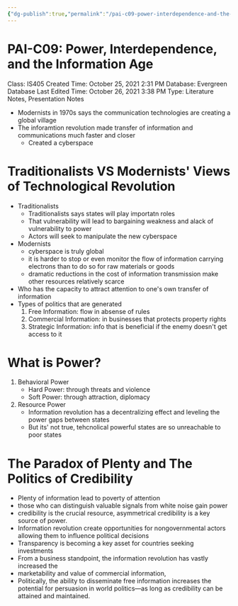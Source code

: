 ```yaml
---
{"dg-publish":true,"permalink":"/pai-c09-power-interdependence-and-the-information-age/"}
---
```


# PAI-C09: Power, Interdependence, and the Information Age

Class: IS405
Created Time: October 25, 2021 2:31 PM
Database: Evergreen Database
Last Edited Time: October 26, 2021 3:38 PM
Type: Literature Notes, Presentation Notes

- Modernists in 1970s says the communication technologies are creating a global village
- The inforamtion revolution made transfer of information and communications much faster and closer
    - Created a cyberspace

# Traditionalists VS Modernists' Views of Technological Revolution

- Traditionalists
    - Traditionalists says states will play importatn roles
    - That vulnerability will lead to bargaining weakness and alack of vulnerability to power
    - Actors will seek to manipulate the new cyberspace
- Modernists
    - cyberspace is truly global
    - it is harder to stop or even monitor the flow of information carrying electrons than to do so for raw materials or goods
    - dramatic reductions in the cost of information transmission make other resources relatively scarce
- Who has the capacity to attract attention to one's own transfer of information
- Types of politics that are generated
    1. Free Information: flow in absense of rules
    2. Commercial Information: in businesses that protects property rights
    3. Strategic Information: info that is beneficial if the enemy doesn't get access to it

# What is Power?

1. Behavioral Power
    - Hard Power: through threats and violence
    - Soft Power: through attraction, diplomacy
2. Resource Power
    - Information revolution has a decentralizing effect and leveling the power gaps between states
    - But its' not true, tehcnolical powerful states are so unreachable to poor states

# The Paradox of Plenty and The Politics of Credibility

- Plenty of information lead to poverty of attention
- those who can distinguish valuable signals from white noise gain power
- credibility is the crucial resource, asymmetrical credibility is a key source of power.
- Information revolution create opportunities for nongovernmental actors allowing them to influence political decisions
- Transparency is becoming a key asset for countries seeking investments
- From a business standpoint, the information revolution has vastly increased the
- marketability and value of commercial information,
- Politically, the ability to disseminate free information increases the potential for persuasion in world politics—as long as credibility can be attained and maintained.